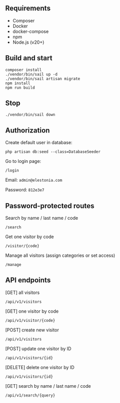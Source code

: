 ## Requirements

- Composer
- Docker
- docker-compose
- npm
- Node.js (v20+)

## Build and start

```
composer install
./vendor/bin/sail up -d
./vendor/bin/sail artisan migrate
npm install
npm run build
```

## Stop

```
./vendor/bin/sail down
```

## Authorization

Create default user in database:
```
php artisan db:seed --class=DatabaseSeeder
```

Go to login page:
```
/login
```

Email: `admin@elestonia.com`

Password: `812e3e7`

## Password-protected routes

Search by name / last name / code
```
/search
```

Get one visitor by code
```
/visitor/{code}
```

Manage all visitors (assign categories or set access)
```
/manage
```

## API endpoints

[GET] all visitors
```
/api/v1/visitors
```

[GET] one visitor by code
```
/api/v1/visitor/{code}
```

[POST] create new visitor
```
/api/v1/visitors
```

[POST] update one visitor by ID
```
/api/v1/visitors/{id}
```

[DELETE] delete one visitor by ID
```
/api/v1/visitors/{id}
```

[GET] search by name / last name / code
```
/api/v1/search/{query}
```
